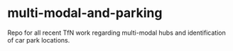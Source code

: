 # multi-modal-and-parking
Repo for all recent TfN work regarding multi-modal hubs and identification of car park locations.
